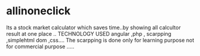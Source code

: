 # allinoneclick

Its a stock market calculator which saves time..by showing all calcultor result at one place ..
TECHNOLOGY USED 
angular ,php , scarpping ,simplehtml dom ,css....
The scarpping is done only for learning purpose not for commercial purpose .....
